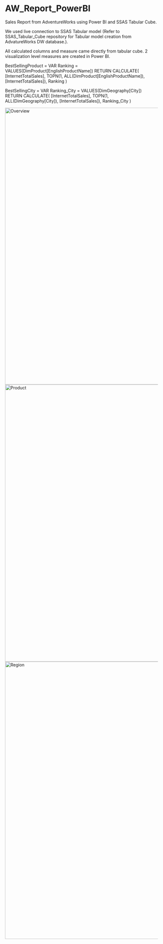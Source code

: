 # AW_Report_PowerBI
Sales Report from AdventureWorks using Power BI and SSAS Tabular Cube.

We used live connection to SSAS Tabular model (Refer to SSAS_Tabular_Cube repository for Tabular model creation from AdvatureWorks DW database.).

All calculated columns and measure came directly from tabular cube. 2 visualization level measures are created in Power BI.

BestSellingProduct = VAR Ranking = VALUES(DimProduct[EnglishProductName]) RETURN CALCULATE( [InternetTotalSales], TOPN(1, ALL(DimProduct[EnglishProductName]), [InternetTotalSales]), Ranking )

BestSellingCity = VAR Ranking_City = VALUES(DimGeography[City]) RETURN CALCULATE( [InternetTotalSales], TOPN(1, ALL(DimGeography[City]), [InternetTotalSales]), Ranking_City )

<img width="911" alt="Overview" src="https://user-images.githubusercontent.com/118220804/218331813-a213608a-277e-4fee-952a-40fba3c46c51.png">

<img width="912" alt="Product" src="https://user-images.githubusercontent.com/118220804/218331817-68040af6-a562-4d7d-a893-55bd97f036db.png">

<img width="913" alt="Region" src="https://user-images.githubusercontent.com/118220804/218331823-4685d8d3-0fc1-4ba3-b866-05badc7a9d33.png">
